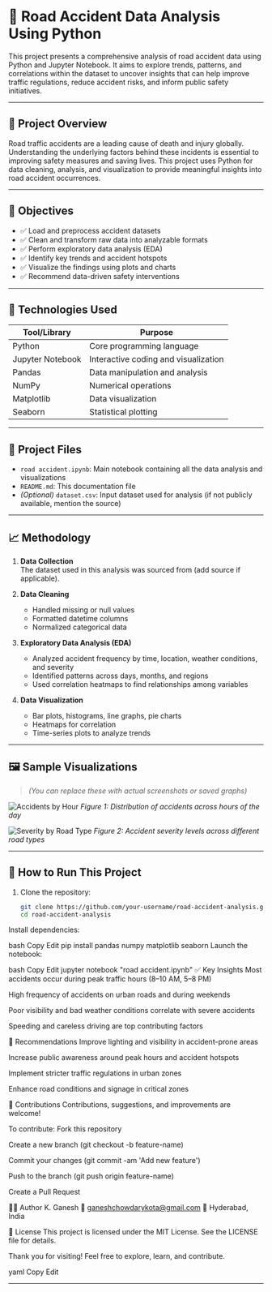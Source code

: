 # 🚗 Road Accident Data Analysis Using Python

This project presents a comprehensive analysis of road accident data using Python and Jupyter Notebook. It aims to explore trends, patterns, and correlations within the dataset to uncover insights that can help improve traffic regulations, reduce accident risks, and inform public safety initiatives.

---

## 📌 Project Overview

Road traffic accidents are a leading cause of death and injury globally. Understanding the underlying factors behind these incidents is essential to improving safety measures and saving lives. This project uses Python for data cleaning, analysis, and visualization to provide meaningful insights into road accident occurrences.

---

## 🎯 Objectives

- ✅ Load and preprocess accident datasets
- ✅ Clean and transform raw data into analyzable formats
- ✅ Perform exploratory data analysis (EDA)
- ✅ Identify key trends and accident hotspots
- ✅ Visualize the findings using plots and charts
- ✅ Recommend data-driven safety interventions

---

## 🧰 Technologies Used

| Tool/Library | Purpose |
|--------------|---------|
| Python | Core programming language |
| Jupyter Notebook | Interactive coding and visualization |
| Pandas | Data manipulation and analysis |
| NumPy | Numerical operations |
| Matplotlib | Data visualization |
| Seaborn | Statistical plotting |

---

## 📂 Project Files

- `road accident.ipynb`: Main notebook containing all the data analysis and visualizations
- `README.md`: This documentation file
- *(Optional)* `dataset.csv`: Input dataset used for analysis (if not publicly available, mention the source)

---

## 📈 Methodology

1. **Data Collection**  
   The dataset used in this analysis was sourced from (add source if applicable).

2. **Data Cleaning**  
   - Handled missing or null values  
   - Formatted datetime columns  
   - Normalized categorical data  

3. **Exploratory Data Analysis (EDA)**  
   - Analyzed accident frequency by time, location, weather conditions, and severity  
   - Identified patterns across days, months, and regions  
   - Used correlation heatmaps to find relationships among variables  

4. **Data Visualization**  
   - Bar plots, histograms, line graphs, pie charts  
   - Heatmaps for correlation  
   - Time-series plots to analyze trends  

---

## 🖼️ Sample Visualizations

> *(You can replace these with actual screenshots or saved graphs)*

![Accidents by Hour](images/accidents_by_hour.png)
*Figure 1: Distribution of accidents across hours of the day*

![Severity by Road Type](images/severity_by_road_type.png)
*Figure 2: Accident severity levels across different road types*

---

## 🚀 How to Run This Project

1. Clone the repository:
   ```bash
   git clone https://github.com/your-username/road-accident-analysis.git
   cd road-accident-analysis
Install dependencies:

bash
Copy
Edit
pip install pandas numpy matplotlib seaborn
Launch the notebook:

bash
Copy
Edit
jupyter notebook "road accident.ipynb"
✅ Key Insights
Most accidents occur during peak traffic hours (8–10 AM, 5–8 PM)

High frequency of accidents on urban roads and during weekends

Poor visibility and bad weather conditions correlate with severe accidents

Speeding and careless driving are top contributing factors

📌 Recommendations
Improve lighting and visibility in accident-prone areas

Increase public awareness around peak hours and accident hotspots

Implement stricter traffic regulations in urban zones

Enhance road conditions and signage in critical zones

🤝 Contributions
Contributions, suggestions, and improvements are welcome!

To contribute:
Fork this repository

Create a new branch (git checkout -b feature-name)

Commit your changes (git commit -am 'Add new feature')

Push to the branch (git push origin feature-name)

Create a Pull Request

🧑‍💻 Author
K. Ganesh
📧 ganeshchowdarykota@gmail.com
📍 Hyderabad, India

📄 License
This project is licensed under the MIT License. See the LICENSE file for details.

Thank you for visiting! Feel free to explore, learn, and contribute.

yaml
Copy
Edit

---


